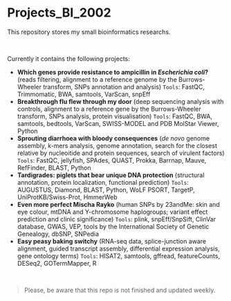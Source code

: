 # Projects_BI_2002
This repository stores my small bioinformatics researchs.

<br />

Currently it contains the following projects:
  - **Which genes provide resistance to ampicillin in _Escherichia coli_?** (reads filtering, alignment to a reference genome by the
Burrows-Wheeler transform, SNPs annotation and analysis) `Tools`: FastQC, Trimmomatic, BWA, samtools, VarScan, snpEff
  - **Breakthrough flu flew through my door** (deep sequencing analysis with controls, alignment to a reference gene by the
Burrows-Wheeler transform, SNPs analysis, protein visualisation) `Tools`: FastQC, BWA, samtools, bedtools, VarScan, SWISS-MODEL and PDB MolStar Viewer, Python
  - **Sprouting diarrhoea with bloody consequences** (_de novo_ genome assembly, k-mers analysis, genome annotation, search for the closest relative by nucleoitide and protein sequences, search of virulent factors) `Tools`: FastQC, jellyfish, SPAdes, QUAST, Prokka, Barrnap, Mauve, RefFinder, BLAST, Python
  - **Tardigrades: piglets that bear unique DNA protection** (structural annotation, protein localization, functional prediction) `Tools`: AUGUSTUS, Diamond, BLAST, Python, WoLF PSORT, TargetP, UniProtKB/Swiss-Prot, HmmerWeb
  - **Even more perfect Mischa Rayko** (human SNPs by 23andMe: skin and eye colour, mtDNA and Y-chromosome haplogroups; variant effect prediction and clinic significance) `Tools`: plink, snpEff/SnpSift, ClinVar database, GWAS, VEP, tools by the International Society of Genetic Genealogy, dbSNP, SNPedia
  - **Easy peasy baking switchy** (RNA-seq data, splice-junction aware alignment, guided transcript assembly, differential expression analysis, gene ontology terms) `Tools`: HISAT2, samtools, gffread, featureCounts, DESeq2, GOTermMapper, R
  
  
<br />

> Please, be aware that this repo is not finished and updated weekly.
